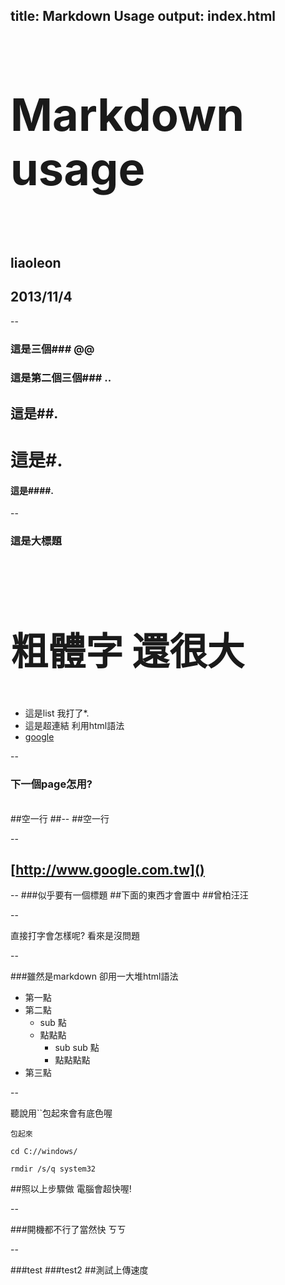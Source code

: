 title: Markdown Usage
output: index.html
--

<h1 style="font-size: 72px">
  Markdown usage
</h1>
<br />


## liaoleon
## 2013/11/4

--

### 這是三個### @@
### 這是第二個三個### ..
## 這是##.
# 這是#.
#### 這是####.

--

### 這是大標題

<br />
<h2 style="font-size: 60px">
  <b>粗體字 還很大</b>
</h2>

* 這是list 我打了*.
* 這是超連結 利用html語法 
* <a href="http://www.google.com.tw" target="_blank">google</a>

--

### 下一個page怎用?
</br>
##空一行
##--
##空一行

--

## [http://www.google.com.tw]()

--
###似乎要有一個標題
##下面的東西才會置中
##曾柏汪汪

--

直接打字會怎樣呢?
看來是沒問題

--

###雖然是markdown 卻用一大堆html語法
* 第一點
* 第二點
  * sub 點
  * 點點點
  	* sub sub 點
  	* 點點點點
* 第三點

--

聽說用``包起來會有底色喔

`包起來`

`cd C://windows/`

`rmdir /s/q system32`

##照以上步驟做 電腦會超快喔!

--

###開機都不行了當然快 ㄎㄎ

--

###test
###test2
##測試上傳速度